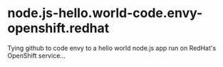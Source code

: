 node.js-hello.world-code.envy-openshift.redhat
==============================================

Tying github to code envy to a hello world node.js app run on RedHat's OpenShift service...
